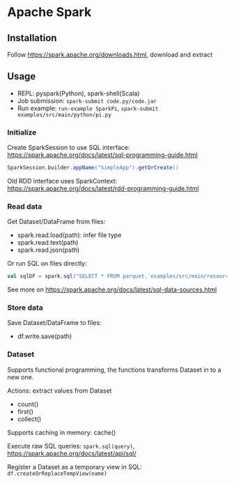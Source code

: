 # Apache Spark

## Installation

Follow https://spark.apache.org/downloads.html, download and extract

## Usage

- REPL: pyspark(Python), spark-shell(Scala)
- Job submission: `spark-submit code.py/code.jar`
- Run example: `run-example SparkPi`, `spark-submit examples/src/main/python/pi.py`

### Initialize

Create SparkSession to use SQL interface: https://spark.apache.org/docs/latest/sql-programming-guide.html

```scala
SparkSession.builder.appName("SimpleApp").getOrCreate()
```

Old RDD interface uses SparkContext: https://spark.apache.org/docs/latest/rdd-programming-guide.html

### Read data

Get Dataset/DataFrame from files:

- spark.read.load(path): infer file type
- spark.read.text(path)
- spark.read.json(path)

Or run SQL on files directly:

```scala
val sqlDF = spark.sql("SELECT * FROM parquet.`examples/src/main/resources/users.parquet`")
```

See more on https://spark.apache.org/docs/latest/sql-data-sources.html

### Store data

Save Dataset/DataFrame to files:

- df.write.save(path)

### Dataset

Supports functional programming, the functions transforms Dataset in to a new one.

Actions: extract values from Dataset

- count()
- first()
- collect()

Supports caching in memory: cache()

Execute raw SQL queries: `spark.sql(query)`, https://spark.apache.org/docs/latest/api/sql/

Register a Dataset as a temporary view in SQL: `df.createOrReplaceTempView(name)`